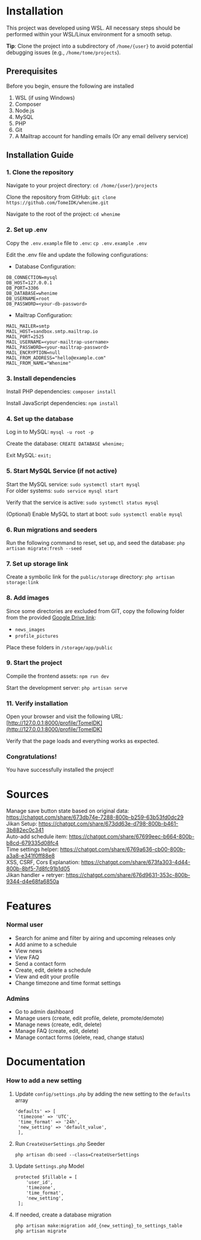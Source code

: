 # Installation
This project was developed using WSL. All necessary steps should be performed within your WSL/Linux environment for a smooth setup.  

**Tip**: Clone the project into a subdirectory of `/home/{user}` to avoid potential debugging issues (e.g., `/home/tome/projects`).

## Prerequisites
Before you begin, ensure the following are installed
1. WSL (if using Windows)
2. Composer
3. Node.js
4. MySQL
5. PHP
6. Git
7. A Mailtrap account for handling emails (Or any email delivery service)

## Installation Guide
### 1. Clone the repository
Navigate to your project directory: `cd /home/{user}/projects`

Clone the repository from GitHub: `git clone https://github.com/TomeIDK/whenime.git`

Navigate to the root of the project: `cd whenime`

### 2. Set up .env
Copy the `.env.example` file to `.env`: `cp .env.example .env`

Edit the .env file and update the following configurations:
- Database Configuration:
 ```
DB_CONNECTION=mysql
DB_HOST=127.0.0.1
DB_PORT=3306
DB_DATABASE=whenime
DB_USERNAME=root
DB_PASSWORD=<your-db-password>
```
- Mailtrap Configuration:
 ```
MAIL_MAILER=smtp
MAIL_HOST=sandbox.smtp.mailtrap.io
MAIL_PORT=2525
MAIL_USERNAME=<your-mailtrap-username>
MAIL_PASSWORD=<your-mailtrap-password>
MAIL_ENCRYPTION=null
MAIL_FROM_ADDRESS="hello@example.com"
MAIL_FROM_NAME="Whenime"
```
### 3. Install dependencies
Install PHP dependencies: `composer install`

Install JavaScript dependencies: `npm install`

### 4. Set up the database
Log in to MySQL: `mysql -u root -p`

Create the database: `CREATE DATABASE whenime;`

Exit MySQL: `exit;`

### 5. Start MySQL Service (if not active)
Start the MySQL service: `sudo systemctl start mysql`  
For older systems: `sudo service mysql start`

Verify that the service is active: `sudo systemctl status mysql`

(Optional) Enable MySQL to start at boot: `sudo systemctl enable mysql`

### 6. Run migrations and seeders
Run the following command to reset, set up, and seed the database: `php artisan migrate:fresh --seed`

### 7. Set up storage link
Create a symbolic link for the `public/storage` directory: `php artisan storage:link`

### 8. Add images
Since some directories are excluded from GIT, copy the following folder from the provided [Google Drive link](https://drive.google.com/drive/folders/1nIdL8oa2bCJejK4eanWbPxFotmmzWcr5?usp=sharing):  
- `news_images`
- `profile_pictures`

Place these folders in `/storage/app/public`

### 9. Start the project
Compile the frontend assets: `npm run dev`

Start the development server: `php artisan serve`

### 11. Verify installation
Open your browser and visit the following URL: [http://127.0.0.1:8000/profile/TomeIDK](http://127.0.0.1:8000/profile/TomeIDK)

Verify that the page loads and everything works as expected.

### Congratulations!
You have successfully installed the project!

# Sources
Manage save button state based on original data: https://chatgpt.com/share/673db74e-7288-800b-b259-63b53fd0dc29  
Jikan Setup: https://chatgpt.com/share/673dd63e-d798-800b-b461-3b882ec0c341  
Auto-add schedule item: https://chatgpt.com/share/67699eec-b664-800b-b8cd-679335d08fc4  
Time settings helper: https://chatgpt.com/share/6769a636-cb00-800b-a3a8-e341f0ff88e8  
XSS, CSRF, Cors Explanation: https://chatgpt.com/share/673fa303-4d44-800b-8bf5-7d8fc91b1d05  
Jikan handler + retryer: https://chatgpt.com/share/676d9631-353c-800b-9344-d4e68fa6850a  

# Features
### Normal user
- Search for anime and filter by airing and upcoming releases only
- Add anime to a schedule
- View news
- View FAQ
- Send a contact form
- Create, edit, delete a schedule
- View and edit your profile
- Change timezone and time format settings

### Admins
- Go to admin dashboard
- Manage users (create, edit profile, delete, promote/demote)
- Manage news (create, edit, delete)
- Manage FAQ (create, edit, delete)
- Manage contact forms (delete, read, change status)


# Documentation

### How to add a new setting
1. Update `config/settings.php` by adding the new setting to the `defaults` array
   ```  
   'defaults' => [
    'timezone' => 'UTC',
    'time_format' => '24h',
    'new_setting' => 'default_value',
    ],  
    ```
2. Run `CreateUserSettings.php` Seeder  
    ```
   php artisan db:seed --class=CreateUserSettings
    ```
3. Update `Settings.php` Model
   ```
   protected $fillable = [
       'user_id', 
       'timezone', 
       'time_format',
       'new_setting',
    ];
   ```
4. If needed, create a database migration
   ```
   php artisan make:migration add_{new_setting}_to_settings_table
   php artisan migrate
   ```
